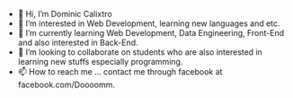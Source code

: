 - 👋 Hi, I’m Dominic Calixtro
- 👀 I’m interested in Web Development, learning new languages and etc.
- 🌱 I’m currently learning Web Development, Data Engineering, Front-End and also interested in Back-End.
- 💞️ I’m looking to collaborate on students who are also interested in learning new stuffs especially programming.
- 📫 How to reach me ... contact me through facebook at facebook.com/Doooomm.

<!---
dominic0206/dominic0206 is a ✨ special ✨ repository because its `README.md` (this file) appears on your GitHub profile.
You can click the Preview link to take a look at your changes.
--->
